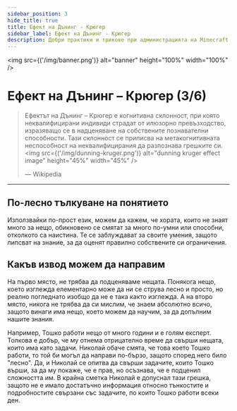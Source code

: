 ```yaml
---
sidebar_position: 3
hide_title: true
title: Ефект на Дънинг - Крюгер
sidebar_label: Ефект на Дънинг - Крюгер
description: Добри практики и трикове при администрацията на Minecraft сървър - Ефект на Дънинг - Крюгер
---
```


<img src={('/img/banner.png')} alt="banner" height="100%" width="100%" />

<div class="text--center">
<h1>Ефект на Дънинг – Крюгер (3/6)</h1>
</div>

> Ефектът на Дънинг – Крюгер е когнитивна склонност, при която неквалифицирани индивиди страдат от 
> илюзорно превъзходство, изразяващо се в надценяване на собствените познавателни способности. 
> Тази склонност се приписва на метакогнитивната неспособност на неквалифицирания да разпознава грешките си.
> <img src={('/img/dunning-kruger.png')} alt="dunning kruger effect image" height="45%" width="45%" />
> 
> — Wikipedia

---

## По-лесно тълкуване на понятието
Използвайки по-прост език, можем да кажем, че хората, които не знаят много за нещо, обикновено се смятат за много 
по-умни или способни, отколкото са наистина. Те се заблуждават за своите умения, защото липсват на знание, за да оценят 
правилно собствените си ограничения.

## Какъв извод можем да направим
На първо място, не трябва да подценяваме нещата. Понякога нещо, което изглежда елементарно може да ни се струва лесно
и просто, но реално погледнато изобщо да не е така както изглежда. А на второ място, никога не трябва да си мислим, че
знаем абсолютно всичо, защото винаги има нещо, което можем да научим, за да допълним нашите знания.

Например, Тошко работи нещо от много години и е голям експерт. Толкова е добър, че му отнема отрицателно време да
свърши нещата, които има като задачи. Николай обаче смята, че това което Тошко работи, то той би могъл да направи
по-бързо, защото според него било "лесно". Да, и Николай се опитва да свърши задачите, които Тошко върши, за да му
покаже, че е прав, но осъзнава, че е подценил сложността им. В крайна сметка Николай е допуснал тази грешка, защото
не е имало достатъчно информация относно тънкостите и подробностите свързани със задачите, по които Тошко работи всеки ден.